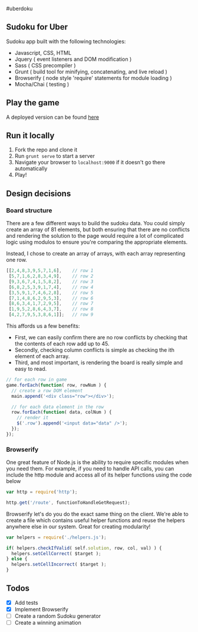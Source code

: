 #uberdoku

## Sudoku for Uber
Sudoku app built with the following technologies:
* Javascript, CSS, HTML
* Jquery ( event listeners and DOM modification )
* Sass ( CSS precompiler )
* Grunt ( build tool for minifying, concatenating, and live reload )
* Browserify ( node style 'require' statements for module loading )
* Mocha/Chai ( testing )

## Play the game
A deployed version can be found [here](http://addisonedwardlee.github.io/uberdoku-deploy)

## Run it locally
1. Fork the repo and clone it
1. Run `grunt serve` to start a server
1. Navigate your browser to `localhost:9000` if it doesn't go there automatically
1. Play!

## Design decisions

### Board structure
There are a few different ways to build the sudoku data.  You could simply
create an array of 81 elements, but both ensuring that there are no conflicts and
rendering the solution to the page would require a lot of complicated logic using modulos
to ensure you're comparing the appropriate elements.

Instead, I chose to create an array of arrays, with each array representing one row.

```js
[[2,4,8,3,9,5,7,1,6],    // row 1
 [5,7,1,6,2,8,3,4,9],    // row 2
 [9,3,6,7,4,1,5,8,2],    // row 3
 [6,8,2,5,3,9,1,7,4],    // row 4
 [3,5,9,1,7,4,6,2,8],    // row 5
 [7,1,4,8,6,2,9,5,3],    // row 6
 [8,6,3,4,1,7,2,9,5],    // row 7
 [1,9,5,2,8,6,4,3,7],    // row 8
 [4,2,7,9,5,3,8,6,1]];   // row 9
```

This affords us a few benefits:
* First, we can easily confirm there are no row conflicts by checking that the contents
of each row add up to 45.
* Secondly, checking column conflicts is simple as checking
the ith element of each array.
* Third, and most important, is rendering the board is really simple and easy to read.
```js
// for each row in game
game.forEach(function( row, rowNum ) {
  // create a row DOM element
  main.append('<div class="row"></div>');

  // for each data element in the row
  row.forEach(function( data, colNum ) {
    // render it
    $('.row').append('<input data="data" />');
  });
});
```

### Browserify

One great feature of Node.js is the ability to require specific modules when you need them.
For example, if you need to handle API calls, you can include the http module and
access all of its helper functions using the code below

```js
var http = require('http');

http.get('/route', functionToHandleGetRequest);

```

Browserify let's do you do the exact same thing on the client.  We're able to create a file
which contains useful helper functions and reuse the helpers anywhere else in our system.
Great for creating modularity!

```js
var helpers = require('./helpers.js');

if( helpers.checkIfValid( self.solution, row, col, val) ) {
  helpers.setCellCorrect( $target );
} else {
  helpers.setCellIncorrect( $target );
}

```

## Todos
- [x] Add tests
- [x] Implement Browserify
- [ ] Create a random Sudoku generator
- [ ] Create a winning animation
